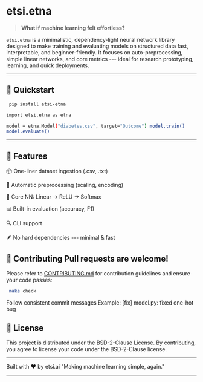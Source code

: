 # etsi.etna

> **What if machine learning felt effortless?**

`etsi.etna` is a minimalistic, dependency-light neural network library
designed to make training and evaluating models on structured data fast,
interpretable, and beginner-friendly. It focuses on auto-preprocessing,
simple linear networks, and core metrics --- ideal for research
prototyping, learning, and quick deployments.

------------------------------------------------------------------------

## 🚀 Quickstart

```bash
 pip install etsi-etna
```

```bash 
import etsi.etna as etna

model = etna.Model("diabetes.csv", target="Outcome") model.train()
model.evaluate()
```
------------------------------------------------------------------------

## 🔮 Features

📦 One-liner dataset ingestion (.csv, .txt)

🧼 Automatic preprocessing (scaling, encoding)

🧠 Core NN: Linear → ReLU → Softmax

📊 Built-in evaluation (accuracy, F1)

🔍 CLI support

🪶 No hard dependencies --- minimal & fast

## 🤝 Contributing Pull requests are welcome!

Please refer to [CONTRIBUTING.md](https://github.com/etsi-ai/etna/blob/main/CONTRIBUTING.md) for contribution guidelines and ensure
your code passes:

```bash
 make check 
```


Follow consistent commit messages 
Example: \[fix\] model.py: fixed one-hot bug


## 📄 License

This project is distributed under the BSD-2-Clause License.
By contributing, you agree to license your code under the BSD-2-Clause license.


------------------------------------------------------------------------


Built with ❤️ by etsi.ai "Making machine learning simple, again."


------------------------------------------------------------------------

